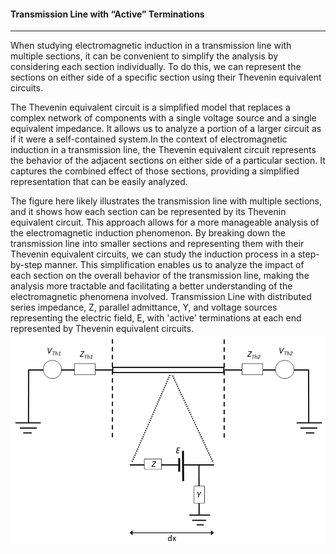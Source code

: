<!-- 
Author(s): Shibaji Chakraborty, Xueling Shi

Disclaimer:
SCUBAS is under the MIT license found in the root directory LICENSE.md 
Everyone is permitted to copy and distribute verbatim copies of this license 
document.

This version of the MIT Public License incorporates the terms
and conditions of MIT General Public License.
-->
#### Transmission Line with “Active” Terminations
---

When studying electromagnetic induction in a transmission line with multiple sections, it can be convenient to simplify the analysis by considering each section individually. To do this, we can represent the sections on either side of a specific section using their Thevenin equivalent circuits.

The Thevenin equivalent circuit is a simplified model that replaces a complex network of components with a single voltage source and a single equivalent impedance. It allows us to analyze a portion of a larger circuit as if it were a self-contained system.In the context of electromagnetic induction in a transmission line, the Thevenin equivalent circuit represents the behavior of the adjacent sections on either side of a particular section. It captures the combined effect of those sections, providing a simplified representation that can be easily analyzed.

The figure here likely illustrates the transmission line with multiple sections, and it shows how each section can be represented by its Thevenin equivalent circuit. This approach allows for a more manageable analysis of the electromagnetic induction phenomenon. By breaking down the transmission line into smaller sections and representing them with their Thevenin equivalent circuits, we can study the induction process in a step-by-step manner. This simplification enables us to analyze the impact of each section on the overall behavior of the transmission line, making the analysis more tractable and facilitating a better understanding of the electromagnetic phenomena involved. Transmission Line with distributed series impedance, Z, parallel admittance, Y, and voltage sources representing the electric field, E, with 'active' terminations at each end represented by Thevenin equivalent circuits.
![Alt text](../figures/AT-Cable-CS.png)


